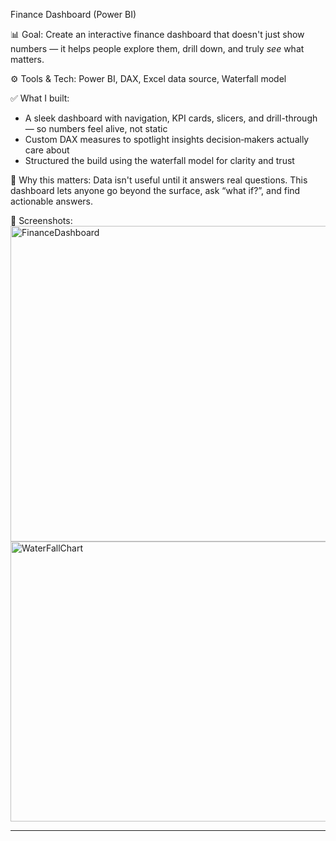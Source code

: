 Finance Dashboard (Power BI)

📊 Goal: Create an interactive finance dashboard that doesn't just show numbers — it helps people explore them, drill down, and truly *see* what matters.

⚙️ Tools & Tech: Power BI, DAX, Excel data source, Waterfall model

✅ What I built:
- A sleek dashboard with navigation, KPI cards, slicers, and drill-through — so numbers feel alive, not static
- Custom DAX measures to spotlight insights decision‑makers actually care about
- Structured the build using the waterfall model for clarity and trust

🧠 Why this matters:
Data isn't useful until it answers real questions. This dashboard lets anyone go beyond the surface, ask “what if?”, and find actionable answers.

📸 Screenshots:
<img width="894" height="505" alt="FinanceDashboard" src="https://github.com/user-attachments/assets/247acee9-2adb-4843-861c-222905e623fe" />
<img width="879" height="448" alt="WaterFallChart" src="https://github.com/user-attachments/assets/a86d27f6-91a3-468a-8c31-14d92a7056a6" />

---
